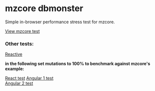 # mzcore dbmonster

Simple in-browser performance stress test for mzcore.

[View mzcore test](http://menduz.github.io/mzcore-dbmonster)  

### Other tests:
[Reactive](http://www.rich-harris.co.uk/ractive-dbmonster/)  

**in the following set mutations to 100% to benchmark against mzcore's example:**

[React test](http://mathieuancelin.github.io/js-repaint-perfs/react/opt.html) 
[Angular 1 test](http://mathieuancelin.github.io/js-repaint-perfs/angular/)  
[Angular 2 test](http://mathieuancelin.github.io/js-repaint-perfs/angular2/)  
